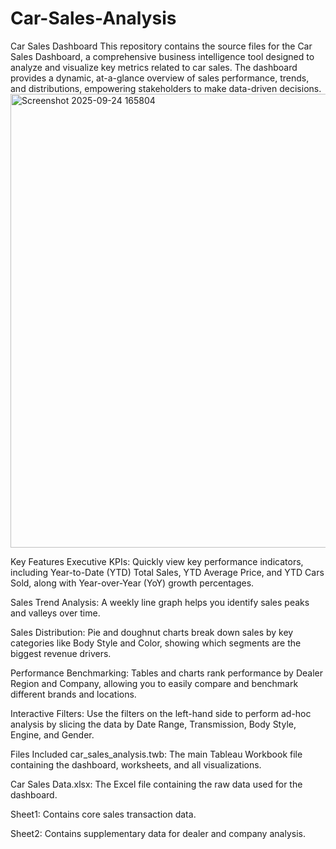 # Car-Sales-Analysis
Car Sales Dashboard 
This repository contains the source files for the Car Sales Dashboard, a comprehensive business intelligence tool designed to analyze and visualize key metrics related to car sales. The dashboard provides a dynamic, at-a-glance overview of sales performance, trends, and distributions, empowering stakeholders to make data-driven decisions.<img width="1308" height="726" alt="Screenshot 2025-09-24 165804" src="https://github.com/user-attachments/assets/66ee0a2b-5703-41ef-929e-e63883bb0cc6" />


Key Features
Executive KPIs: Quickly view key performance indicators, including Year-to-Date (YTD) Total Sales, YTD Average Price, and YTD Cars Sold, along with Year-over-Year (YoY) growth percentages.

Sales Trend Analysis: A weekly line graph helps you identify sales peaks and valleys over time.

Sales Distribution: Pie and doughnut charts break down sales by key categories like Body Style and Color, showing which segments are the biggest revenue drivers.

Performance Benchmarking: Tables and charts rank performance by Dealer Region and Company, allowing you to easily compare and benchmark different brands and locations.

Interactive Filters: Use the filters on the left-hand side to perform ad-hoc analysis by slicing the data by Date Range, Transmission, Body Style, Engine, and Gender.


Files Included
car_sales_analysis.twb: The main Tableau Workbook file containing the dashboard, worksheets, and all visualizations.

Car Sales Data.xlsx: The Excel file containing the raw data used for the dashboard.

Sheet1: Contains core sales transaction data.

Sheet2: Contains supplementary data for dealer and company analysis.






